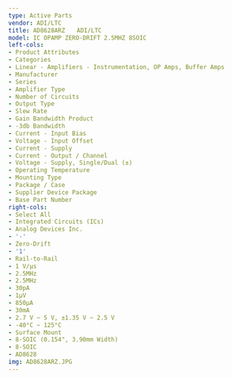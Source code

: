 ```yaml
---
type: Active Parts
vendor: ADI/LTC
title: AD8628ARZ　　ADI/LTC
model: IC OPAMP ZERO-DRIFT 2.5MHZ 8SOIC
left-cols:
- Product Attributes
- Categories
- Linear - Amplifiers - Instrumentation, OP Amps, Buffer Amps
- Manufacturer
- Series
- Amplifier Type
- Number of Circuits
- Output Type
- Slew Rate
- Gain Bandwidth Product
- -3db Bandwidth
- Current - Input Bias
- Voltage - Input Offset
- Current - Supply
- Current - Output / Channel
- Voltage - Supply, Single/Dual (±)
- Operating Temperature
- Mounting Type
- Package / Case
- Supplier Device Package
- Base Part Number
right-cols:
- Select All
- Integrated Circuits (ICs)
- Analog Devices Inc.
- '-'
- Zero-Drift
- '1'
- Rail-to-Rail
- 1 V/µs
- 2.5MHz
- 2.5MHz
- 30pA
- 1µV
- 850µA
- 30mA
- 2.7 V ~ 5 V, ±1.35 V ~ 2.5 V
- -40°C ~ 125°C
- Surface Mount
- 8-SOIC (0.154", 3.90mm Width)
- 8-SOIC
- AD8628
img: AD8628ARZ.JPG
---
```

